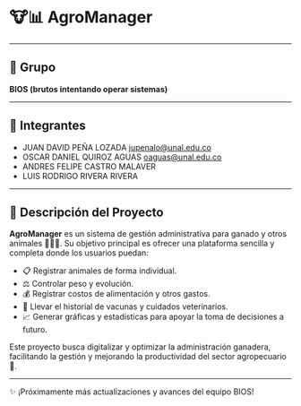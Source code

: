 # 🐮📊 **AgroManager**

---

## 👥 Grupo
**BIOS (brutos intentando operar sistemas)**

---

## 📧 Integrantes
- JUAN DAVID PEÑA LOZADA jupenalo@unal.edu.co
- OSCAR DANIEL QUIROZ AGUAS  oaguas@unal.edu.co
- ANDRES FELIPE CASTRO MALAVER 
- LUIS RODRIGO RIVERA RIVERA 
---

## 📌 Descripción del Proyecto
**AgroManager** es un sistema de gestión administrativa para ganado y otros animales 🐄🐑🐖. Su objetivo principal es ofrecer una plataforma sencilla y completa donde los usuarios puedan:

- 📋 Registrar animales de forma individual.
- ⚖️ Controlar peso y evolución.
- 💰 Registrar costos de alimentación y otros gastos.
- 💉 Llevar el historial de vacunas y cuidados veterinarios.
- 📈 Generar gráficas y estadísticas para apoyar la toma de decisiones a futuro.

Este proyecto busca digitalizar y optimizar la administración ganadera, facilitando la gestión y mejorando la productividad del sector agropecuario 🌱.

---

✨ ¡Próximamente más actualizaciones y avances del equipo BIOS!

